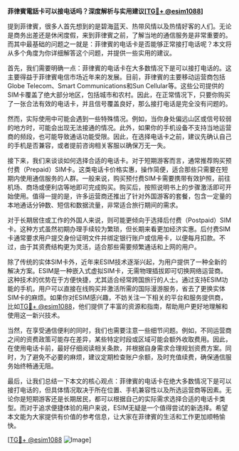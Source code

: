 **菲律賓電話卡可以接电话吗？深度解析与实用建议[[TG💪+ @esim1088](https://t.me/s/esim1088)]**

提到菲律賓，很多人首先想到的是碧海蓝天、热带风情以及热情好客的人们。无论是商务出差还是休闲度假，来到菲律賓之前，了解当地的通信服务是非常重要的。而其中最基础的问题之一就是：菲律賓的电话卡是否能够正常接打电话呢？本文将从多个角度为你详细解答这个问题，并提供一些实用的建议。

首先，我们需要明确一点：菲律賓的电话卡在大多数情况下是可以接打电话的。这主要得益于菲律賓电信市场近年来的发展。目前，菲律賓的主要移动运营商包括Globe Telecom、Smart Communications和Sun Cellular等。这些公司提供的SIM卡覆盖了绝大部分地区，包括城市和农村。因此，在正常情况下，只要你购买了一张合法有效的电话卡，并且信号覆盖良好，那么接打电话是完全没有问题的。

然而，实际使用中可能会遇到一些特殊情况。例如，当你身处偏远山区或信号较弱的地方时，可能会出现无法接通的情况。此外，如果你的手机设备不支持当地运营商的频段，也可能导致通话功能受限。因此，在选择电话卡之前，建议先确认自己的手机是否兼容，或者提前咨询相关客服以确保万无一失。

接下来，我们来谈谈如何选择合适的电话卡。对于短期游客而言，通常推荐购买预付费（Prepaid）SIM卡。这类电话卡价格实惠，操作简便，适合那些只需要在短期内使用通信服务的人群。一般来说，购买预付费SIM卡需要携带有效护照，前往机场、商场或便利店等地即可完成购买。购买后，按照说明书上的步骤激活即可开始使用。值得一提的是，许多运营商还推出了针对外国游客的套餐，包含一定量的本地通话分钟数、短信和数据流量，非常适合旅行期间的需求。

对于长期居住或工作的外国人来说，则可能更倾向于选择后付费（Postpaid）SIM卡。这种方式虽然初期办理手续较为繁琐，但长期来看更加经济实惠。后付费SIM卡通常要求用户提交身份证明文件并绑定银行账户或信用卡，以便每月扣款。不过，由于其资费结构更为灵活，适合那些需要频繁通话和上网的用户。

除了传统的实体SIM卡外，近年来ESIM技术逐渐兴起，为用户提供了一种全新的解决方案。ESIM是一种嵌入式虚拟SIM卡，无需物理插拔即可切换网络运营商。这种技术的优势在于方便快捷，尤其适合经常跨国旅行的人士。通过支持ESIM功能的手机，用户可以直接在线购买并激活所需的国际漫游服务，省去了更换实体SIM卡的麻烦。如果你对ESIM感兴趣，不妨关注一下相关的平台和服务提供商，比如[TG💪+ @esim1088](https://t.me/s/esim1088)，他们提供了丰富的资源和指南，帮助用户更好地理解和使用这一新兴技术。

当然，在享受通信便利的同时，我们也需要注意一些细节问题。例如，不同运营商之间的资费政策可能存在差异，某些特定时段或区域可能会额外收取费用。因此，在使用电话卡前，最好仔细阅读相关条款，并根据自身需求合理规划资费方案。同时，为了避免不必要的麻烦，建议定期检查账户余额，及时充值续费，确保通信服务始终畅通无阻。

最后，让我们总结一下本文的核心观点：菲律賓的电话卡在绝大多数情况下是可以接打电话的，但具体情况取决于所在位置、手机兼容性以及所选运营商等因素。无论你是短期游客还是长期居民，都可以根据自己的实际需求选择合适的电话卡类型。而对于追求便捷体验的用户来说，ESIM无疑是一个值得尝试的新选择。希望本文能为大家提供有价值的参考信息，让大家在菲律賓的生活和工作更加顺畅愉快。

[[TG💪+ @esim1088](https://t.me/s/esim1088) ![Image](https://i.postimg.cc/4NQfJmqS/Snipaste-2025-05-13-00-14-12.png)]